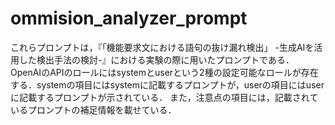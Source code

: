 # ommision_analyzer_prompt
これらプロンプトは，『「機能要求文における語句の抜け漏れ検出」 -生成AIを活用した検出手法の検討-』における実験の際に用いたプロンプトである．
OpenAIのAPIのロールにはsystemとuserという2種の設定可能なロールが存在する．systemの項目にはsystemに記載するプロンプトが，userの項目にはuserに記載するプロンプトが示されている．
また，注意点の項目には，記載されているプロンプトの補足情報を載せている．
